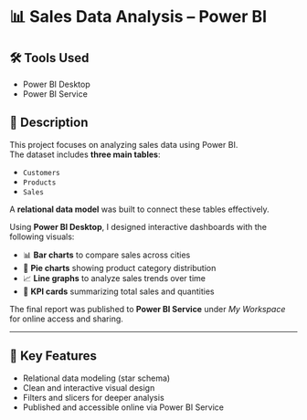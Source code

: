 # 📊 Sales Data Analysis – Power BI

## 🛠️ Tools Used
- Power BI Desktop  
- Power BI Service  

## 📝 Description
This project focuses on analyzing sales data using Power BI.  
The dataset includes **three main tables**:
- `Customers`
- `Products`
- `Sales`

A **relational data model** was built to connect these tables effectively.

Using **Power BI Desktop**, I designed interactive dashboards with the following visuals:
- 📊 **Bar charts** to compare sales across cities  
- 🥧 **Pie charts** showing product category distribution  
- 📈 **Line graphs** to analyze sales trends over time  
- 🔢 **KPI cards** summarizing total sales and quantities  

The final report was published to **Power BI Service** under *My Workspace* for online access and sharing.

---

## 🚀 Key Features
- Relational data modeling (star schema)  
- Clean and interactive visual design  
- Filters and slicers for deeper analysis  
- Published and accessible online via Power BI Service
